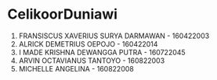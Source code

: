 # CelikoorDuniawi

1. FRANSISCUS XAVERIUS SURYA DARMAWAN - 160422003
2. ALRICK DEMETRIUS OEPOJO - 160422014
3. I MADE KRISHNA DEWANGGA PUTRA - 160722045
4. ARVIN OCTAVIANUS TANTOYO - 160822003
5. MICHELLE ANGELINA - 160822008
